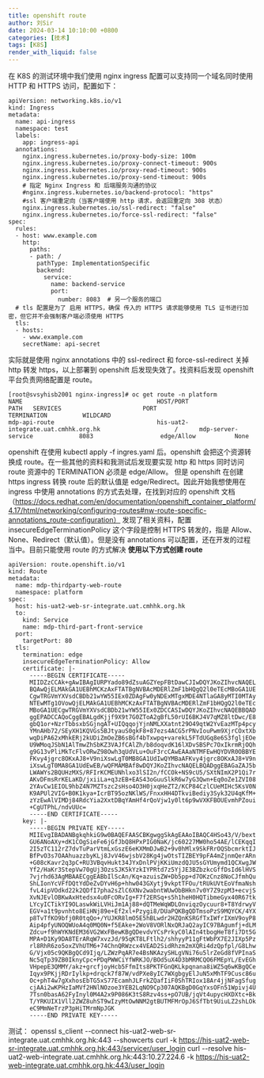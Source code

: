 ```yaml
---
title: openshift route
author: 刘Sir
date: 2024-03-14 10:10:00 +0800
categories: [技术]
tags: [K8S]
render_with_liquid: false
---  
```


在 K8S 的测试环境中我们使用 nginx ingress 配置可以支持同一个域名同时使用 HTTP 和 HTTPS 访问，配置如下：
```
apiVersion: networking.k8s.io/v1
kind: Ingress
metadata:
  name: api-ingress
  namespace: test
  labels:
    app: ingress-api
  annotations:
    nginx.ingress.kubernetes.io/proxy-body-size: 100m
    nginx.ingress.kubernetes.io/proxy-connect-timeout: 900s
    nginx.ingress.kubernetes.io/proxy-read-timeout: 900s
    nginx.ingress.kubernetes.io/proxy-send-timeout: 900s
    # 指定 Nginx Ingress 和 后端服务沟通的协议
    #nginx.ingress.kubernetes.io/backend-protocol: "https"
    #ssl 客户端重定向（当客户端使用 http 请求，会返回重定向 308 状态）
    nginx.ingress.kubernetes.io/ssl-redirect: "false"
    nginx.ingress.kubernetes.io/force-ssl-redirect: "false"
spec:
  rules:
  - host: www.example.com
    http:
      paths:
      - path: /
        pathType: ImplementationSpecific
        backend:
          service:
            name: backend-service
            port:
              number: 8083  # 另一个服务的端口
  # tls 配置是为了 启用 HTTPS，确保 传入的 HTTPS 请求能够使用 TLS 证书进行加密，但它并不会强制客户端必须使用 HTTPS
  tls:
  - hosts:
    - www.example.com
    secretName: api-secret
```
实际就是使用 nginx annotations 中的 ssl-redirect 和 force-ssl-redirect 关掉 http 转发 https，以上部署到 openshift 后发现失效了。找资料后发现 openshift 平台负责网络配置是 route。   
```
[root@svsyhisb2001 nginx-ingress]# oc get route -n platform
NAME                                      HOST/PORT                                               PATH   SERVICES                       PORT                   TERMINATION          WILDCARD
mdp-api-route                             his-uat2-integrate.uat.cmhhk.org.hk                     /      mdp-server-service             8083                   edge/Allow           None
```
openshift 在使用 kubectl apply -f ingres.yaml 后。openshift 会把这个资源转换成 route。在一些其他的资料和我测试后发现要实现 http 和 https 同时访问  route 资源中的 TERMINATION 必须是 edge/Allow。 但是 openshift 在创建 https ingress 转换 route 后的默认值是 edge/Redirect。因此开始我想使用在 ingress 中使用 annotations 的方式去处理，在找到对应的 openshift 文档（https://docs.redhat.com/en/documentation/openshift_container_platform/4.17/html/networking/configuring-routes#nw-route-specific-annotations_route-configuration） 发现了相关资料，配置 insecureEdgeTerminationPolicy 这个字段是控制 HTTPS 转发的，指是 Allow、None、Redirect（默认值）。但是没有 annotations 可以配置，还在开发的过程当中。目前只能使用 route 的方式解决
**使用以下方式创建 route**
```
apiVersion: route.openshift.io/v1
kind: Route
metadata:
  name: mdp-thirdparty-web-route
  namespace: platform
spec:
  host: his-uat2-web-sr-integrate.uat.cmhhk.org.hk
  to:
    kind: Service
    name: mdp-third-part-front-service
  port:
    targetPort: 80
  tls:
    termination: edge
    insecureEdgeTerminationPolicy: Allow
    certificate: |-
      -----BEGIN CERTIFICATE-----
      MIIDZzCCAk+gAwIBAgIURPYado89dZsuAGZYepFBtDawCJIwDQYJKoZIhvcNAQEL
      BQAwQjELMAkGA1UEBhMCKzAxFTATBgNVBAcMDERlZmF1bHQgQ2l0eTEcMBoGA1UE
      CgwTRGVmYXVsdCBDb21wYW55IEx0ZDAgFw0yNDExMTgxMDE4NTlaGA8yMTI0MTAy
      NTEwMTg1OVowQjELMAkGA1UEBhMCKzAxFTATBgNVBAcMDERlZmF1bHQgQ2l0eTEc
      MBoGA1UECgwTRGVmYXVsdCBDb21wYW55IEx0ZDCCASIwDQYJKoZIhvcNAQEBBQAD
      ggEPADCCAQoCggEBALgdKjjf9X9t7G0ZToA2gBfL50rUI6BKJ4V7qMZ8ltDwc/E8
      gbQ1or+NzrTbbsxbSGjngAT+UIQqqojYjnNMLXXatnt29O49qtW2YvEazMTp4pcy
      YMnAHb72/SEyXH1KQVGs5BJtyauS0gkF8+87ezs4ACG5rPNvIouPwm9XjrCOxtXb
      wqDiPA62xMhkERj2kUDiZmOeZB6sBGf4bTxwpq+varekL5FTdUGq8e6S3fgljEOe
      U9WMoqJSbN1AlTmwZhSbKZ3VAJfCAlZh/b8doqvdK16lXDvSBSPc7OxIkrmRjOQh
      g9G13vPliMkTcFlvORwZ98Owh3qUdVLu+OuF3rcCAwEAAaNTMFEwHQYDVR0OBBYE
      FKvy4jgrc8OKxAJ8+V9niXswLgT0MB8GA1UdIwQYMBaAFKvy4jgrc8OKxAJ8+V9n
      iXswLgT0MA8GA1UdEwEB/wQFMAMBAf8wDQYJKoZIhvcNAQELBQADggEBAGaZAJ5b
      LWAWYs2BQUHzMXS/RFIrKCMEUNhlxo3lSI2n/fCCOk+NS9cU5/SXtNImX2P1Qi7r
      AKvDFmsRrKELaKD/jxiiLa+q3zEB+EAS43oGuuSlkR6w7yG3Qwn+Eq0oZe1ZVI08
      2YAvCw1EIOL9hbZ4N7MZTszc2sHso4O3H0jxqHeZT2/KCP84CzlCUeMIHc5KsV0N
      K9APUl2VIG+B0K1kya+IcrBT95ozNKlWS/FnxxHH4DTkviBediy3Syk32U4qKfM+
      zYzEwAlVIMDj84RdcYia2XxtDBqYAmHf4rQoVjw1y0lt6p9wVXKFBOUEvmhPZoui
      +CgUTPhL/ndvUUc=
      -----END CERTIFICATE-----
    key: |-
      -----BEGIN PRIVATE KEY-----
      MIIEvgIBADANBgkqhkiG9w0BAQEFAASCBKgwggSkAgEAAoIBAQC4HSo43/V/bext
      GU6ANoAXy+dK1COgSieFe6jGfJbQ8HPxPIG0NaK/jc60227MW0ho54AE/lCEKqqI
      2I5zTC112rZ7dvTuParVtmLxGszE6eKXMmDJwB2+9v0hMlx9SkFRrOQSbcmrktIJ
      BfPvO3s7OAAhuazzbyKLj8JvV46wjsbV28Kg4jwOtsTIZBEY9pFA4mZjnmQerARn
      +G08cKavr2q3pC+RU3VBqvHukt34JYxDnlPVjKKiUmzdQJU5sGYUmymd1QCXwgJW
      Yf2/HaKr3StepVw70gUj3OzsSJK5kYzkIYPRtd7z5YjJE3BZbzkcGffDsId6lHVS
      7vjrhd63AgMBAAECggEABbIlScAn/Kq+azuisZW+Db5pp+d7OKzCnz8NoCJfmhQu
      ShLIonYcVFfDQtYdDeZvDYvH6p+hhw043GXytj9vkptTFOu/tRUkUVtEoVfmaNsh
      fvL4ipVOdkd22k2QDfI7pha2sZlC6XNv2wabntWUwObBHkn7v0Y7Z9zpM3+ecvjS
      XvNJEvlOBKwAxHtedsx4u0FcORvIg+F7f2ERSq+s5h1heH0HQTibmeGyx40R67tk
      LYcyICTikYI9OLaswkWiLVHiJm1Aj88+dQTMeWqWDLOnviqzOycuur8+T8YdrwyV
      EGV+a1t9pvnhto8EiHNj89e+Ef2xl+Pzygi8/DUaPQKBgQDTmsoPzS9MQYCK/4YX
      p8TvTfKO9bfj0R0tqQo+/YUJKR8lmO5E5hBLwdr2HZQnKSRGfTxIWfrIXmV9oyP8
      Aip4pfyUNOQWUoA4q0MQ0N+f5EAke+2WoV8VORlNxQRJaQ2ayIC97BAgumfj+dLM
      Zdcu+f9hWYKNdEM36VG2WxFBewKBgQDevdvYCsPrkyC0lAIn4tbogHeT8fi7Dt5G
      MPA+D1Ky9DA8TErARqW7xvzJd/95qKT8LFtlh2/shhyyP11gFtWbPX7E2JIXp5Pz
      rl8RhR6zo5oxZVhUTM6+74ChnQRWzcx4VEAD2SidRhzm2mXQRi4dzQpfpl/G8Lhw
      G/Vjx05c9QKBgQCd9Ijq/LZWzPqAR7e4BsNKAzySHLgVNi76u5lrZeGd8fVPInaS
      Nc5qTp39ZB0IknyCpc+PDqPWWCiYfWRKJO/BOd5uX4D3bMRMCQO6FMEpYL/EvEGh
      VHpepE3QMMY/akz+grcfjoyHcb5FfmIts8PKTFGnQKLkpqnana8iWZ5q6wKBgQCe
      Iqyx9PKjjRDrIylkp+drqck7f87W/vdPXe8yIC7WXgbgyElJuN5xMhTF9Cusc86u
      Oc+phT4w7gXxhosEbTG5xS77EcamhJLFrkZQafIiF0ShTRIox18Ar4jjNFagSfug
      cjAAi2wKPHzIaMVf2HNlNOzoe3YEB2LqNO9Cp307AQKBgD0GqYxsOFn51Wpivj4U
      7Tsn0basA62FyInyl0M4A2x9P086K3tS8Rzv4ss+pO7UB/jqVt4upycHXDXtc+Bk
      T/YRKUIX1Vll2ZWZ8uhST9wIzyMtOwNNM2gtBUTMFMrOpJ6SfTbt9UiuLZ2shLOk
      eC9MmNeTrzP3pHiTMrmNpJGK
      -----END PRIVATE KEY-----
```
测试：
openssl  s_client --connect his-uat2-web-sr-integrate.uat.cmhhk.org.hk:443 --showcerts
curl -k https://his-uat2-web-sr-integrate.uat.cmhhk.org.hk:443/servicer/user_login
curl --resolve his-uat2-web-integrate.uat.cmhhk.org.hk:443:10.27.224.6 -k https://his-uat2-web-integrate.uat.cmhhk.org.hk:443/user_login
